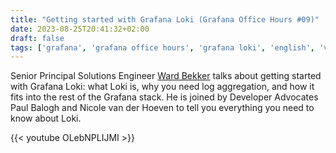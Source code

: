 ```yaml
---
title: "Getting started with Grafana Loki (Grafana Office Hours #09)"
date: 2023-08-25T20:41:32+02:00
draft: false
tags: ['grafana', 'grafana office hours', 'grafana loki', 'english', 'video']
---
```

Senior Principal Solutions Engineer [Ward Bekker](https://www.linkedin.com/in/wardbekker/) talks about getting started with Grafana Loki: what Loki is, why you need log aggregation, and how it fits into the rest of the Grafana stack. He is joined by Developer Advocates Paul Balogh and Nicole van der Hoeven to tell you everything you need to know about Loki.

{{< youtube OLebNPLIJMI >}}